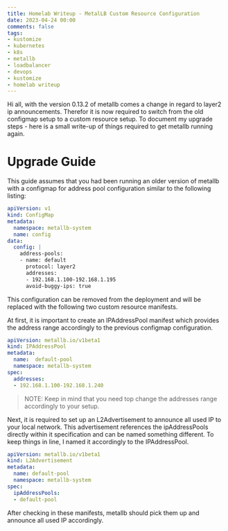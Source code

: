 ```yaml
---
title: Homelab Writeup - MetalLB Custom Resource Configuration
date: 2023-04-24 00:00 
comments: false 
tags:
- kustomize
- kubernetes
- k8s
- metallb
- loadbalancer
- devops
- kustomize 
- homelab writeup
---
```


Hi all, 
with the version 0.13.2 of metallb comes a change in regard to layer2 ip announcements. 
Therefor it is now required to switch from the old configmap setup to a custom resource setup. 
To document my upgrade steps - here is a small write-up of things required to get metallb running again.

# Upgrade Guide

This guide assumes that you had been running an older version of metallb with a configmap for address pool configuration similar to the following listing:
```yaml
apiVersion: v1
kind: ConfigMap
metadata:
  namespace: metallb-system
  name: config
data:
  config: |
    address-pools:
    - name: default
      protocol: layer2
      addresses:
      - 192.168.1.100-192.168.1.195
      avoid-buggy-ips: true
```
This configuration can be removed from the deployment and will be replaced with the following two custom resource manifests.

At first, it is important to create an IPAddressPool manifest which provides the address range accordingly to the previous configmap configuration.
```yaml
apiVersion: metallb.io/v1beta1
kind: IPAddressPool
metadata:
  name:  default-pool
  namespace: metallb-system
spec:
  addresses:
  - 192.168.1.100-192.168.1.240
```
>NOTE: Keep in mind that you need top change the addresses range accordingly to your setup.

Next, it is required to set up an L2Advertisement to announce all used IP to your local network. 
This advertisement references the ipAddressPools directly within it specification and can be named something different.
To keep things in line, I named it accordingly to the IPAddressPool.

```yaml
apiVersion: metallb.io/v1beta1
kind: L2Advertisement
metadata:
  name: default-pool
  namespace: metallb-system
spec:
  ipAddressPools:
  - default-pool
```

After checking in these manifests, metallb should pick them up and announce all used IP accordingly. 
